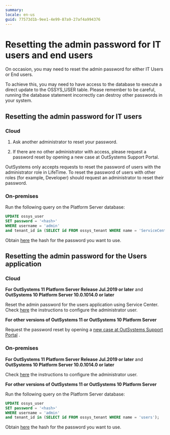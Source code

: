 ```yaml
---
summary:
locale: en-us
guid: 77573d1b-9ee1-4e99-87a9-27af4a994376
---
```


# Resetting the admin password for IT users and end users

On occasion, you may need to reset the admin password for either IT Users or End users.

To achieve this, you may need to have access to the database to execute a direct update to the OSSYS_USER table. Please remember to be careful, running the database statement incorrectly can destroy other passwords in your system.

## Resetting the admin password for IT users

### Cloud

1. Ask another administrator to reset your password.

1. If there are no other administrator with access, please request a password reset by opening a new case at OutSystems Support Portal.

<div class="info" markdown="1">

OutSystems only accepts requests to reset the password of users with the administrator role in LifeTime. To reset the password of users with other roles (for example, Developer) should request an administrator to reset their password.

</div>

### On-premises

Run the following query on the Platform Server database:

```sql
UPDATE ossys_user
SET password = '<hash>'
WHERE username = 'admin'
and tenant_id in (SELECT id FROM ossys_tenant WHERE name = 'ServiceCenter');
```

<div class="info" markdown="1">

Obtain [here](https://globalsupport.outsystemsenterprise.com/HashPassword/) the hash for the password you want to use.

</div>

## Resetting the admin password for the Users application

### Cloud

**For OutSystems 11 Platform Server Release Jul.2019 or later** and **OutSystems 10 Platform Server 10.0.1014.0 or later**

Reset the admin password for the users application using Service Center. Check [here](https://success.outsystems.com/Documentation/11/Developing_an_Application/Secure_the_Application/End_Users/Access_the_Users_application#configure-users-administrator) the instructions to configure the administrator user.

**For other versions of OutSystems 11 or OutSystems 10 Platform Server**

Request the password reset by opening a [new case at OutSystems Support Portal](https://www.outsystems.com/goto/submit-support-case) .

### On-premises

**For OutSystems 11 Platform Server Release Jul.2019 or later** and **OutSystems 10 Platform Server 10.0.1014.0 or later**

Check [here](https://success.outsystems.com/Documentation/11/Developing_an_Application/Secure_the_Application/End_Users/Access_the_Users_application#configure-users-administrator) the instructions to configure the administrator user.

**For other versions of OutSystems 11 or OutSystems 10 Platform Server**

Run the following query on the Platform Server database:

```sql
UPDATE ossys_user
SET password = '<hash>'
WHERE username = 'admin'
and tenant_id in (SELECT id FROM ossys_tenant WHERE name = 'users');
```

<div class="info" markdown="1">

Obtain [here](https://globalsupport.outsystemsenterprise.com/HashPassword/) the hash for the password you want to use.

</div>
